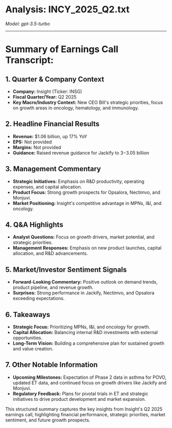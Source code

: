 # Analysis: INCY_2025_Q2.txt

*Model: gpt-3.5-turbo*

---

# Summary of Earnings Call Transcript:

## 1. **Quarter & Company Context**
- **Company:** Insight (Ticker: INSG)
- **Fiscal Quarter/Year:** Q2 2025
- **Key Macro/Industry Context:** New CEO Bill's strategic priorities, focus on growth areas in oncology, hematology, and immunology.

## 2. **Headline Financial Results**
- **Revenue:** $1.06 billion, up 17% YoY
- **EPS:** Not provided
- **Margins:** Not provided
- **Guidance:** Raised revenue guidance for Jackify to $3-$3.05 billion

## 3. **Management Commentary**
- **Strategic Initiatives:** Emphasis on R&D productivity, operating expenses, and capital allocation.
- **Product Focus:** Strong growth prospects for Opsalora, Nectimvo, and Monjuvi.
- **Market Positioning:** Insight's competitive advantage in MPNs, I&I, and oncology.

## 4. **Q&A Highlights**
- **Analyst Questions:** Focus on growth drivers, market potential, and strategic priorities.
- **Management Responses:** Emphasis on new product launches, capital allocation, and R&D advancements.

## 5. **Market/Investor Sentiment Signals**
- **Forward-Looking Commentary:** Positive outlook on demand trends, product pipeline, and revenue growth.
- **Surprises:** Strong performance in Jackify, Nectimvo, and Opsalora exceeding expectations.

## 6. **Takeaways**
- **Strategic Focus:** Prioritizing MPNs, I&I, and oncology for growth.
- **Capital Allocation:** Balancing internal R&D investments with external opportunities.
- **Long-Term Vision:** Building a comprehensive plan for sustained growth and value creation.

## 7. **Other Notable Information**
- **Upcoming Milestones:** Expectation of Phase 2 data in asthma for POVO, updated ET data, and continued focus on growth drivers like Jackify and Monjuvi.
- **Regulatory Feedback:** Plans for pivotal trials in ET and strategic initiatives to drive product development and market expansion.

This structured summary captures the key insights from Insight's Q2 2025 earnings call, highlighting financial performance, strategic priorities, market sentiment, and future growth prospects.